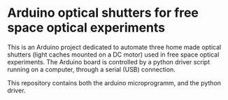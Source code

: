 # Arduino optical shutters for free space optical experiments

This is an Arduino project dedicated to automate three home made optical shutters (light caches mounted on a DC motor) used in free space optical experiments. The Arduino board is controlled by a python driver script running on a computer, through a serial (USB) connection.

This repository contains both the arduino microprogramm, and the python driver.
